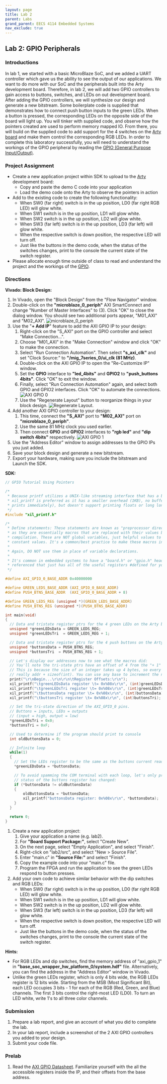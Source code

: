 ```yaml
---
layout: page
title: Lab 2
parent: Labs
grand_parent: EECS 4114 Embedded Systems
nav_exclude: true
---
```


## Lab 2: GPIO Peripherals

### Introductions

In lab 1, we started with a basic MicroBlaze SoC, and we added a UART controller which gave us the ability to see the output of our applications. We want to do more with our SoC and the peripherals built into the Arty development board. Therefore, in lab 2, we will add two GPIO controllers to gain access to buttons, switches, and LEDs on out development board. After adding the GPIO controllers, we will synthesize our design and generate a new bitstream. Some boilerplate code is supplied that demonstrates how to connect push button inputs to the green LEDs. When a button is pressed, the corresponding LEDs on the opposite side of the board will light up. You will tinker with supplied code, and observe how the pointers created are used to perform memory mapped IO. From there, you will build on the supplied code to add support for the 4 switches on the [Arty board](../../../../_modules/csce-4114/data-sheets/arty_rm.pdf) and make them control the corresponding RGB LEDs. In order to complete this laboratory successfully, you will need to understand the workings of the GPIO peripheral by reading the  [GPIO (General Purpose Input/Output)](../../../../_modules/csce-4114/data-sheets/axi-gpio.pdf).

### Project Assignment

- Create a new application project within SDK to upload to the [Arty](../../../../_modules/csce-4114/data-sheets) development board:
  - Copy and paste the demo C code into your application
  - Load the demo code onto the Arty to observe the pointers in action
- Add to the existing code to create the following functionality:
  - When SW0 (far right) switch is in the up position, LD0 (far right RGB LED) will glow white.
  - When SW1 switch is in the up position, LD1 will glow white.
  - When SW2 switch is in the up position, LD2 will glow white.
  - When SW3 (far left) switch is in the up position, LD3 (far left) will glow white.
  - When the respective switch is down position, the respective LED will turn off.
  - Just like the buttons in the demo code, when the status of the switches changes, print to the console the current state of the switch register.
- Please allocate enough time outside of class to read and understand the project and the workings of the [GPIO](../../../../_modules/csce-4114/data-sheets/axi-gpio.pdf).

### Directions

__Vivado: Block Design:__

1. In Vivado, open the "Block Design" from the "Flow Navigator" window.
2. Double-click on the __"microblaze_0_periph"__ AXI SmartConnect and change "Number of Master Interfaces" to (3). Click "OK" to close the dialog window. You should see two additional ports appear, "M01_AXI" and "M02_AXI".
![microblaze_0_periph](./assets/smartconnect.png)
3. Use the "__+ Add IP__" feature to add the AXI GPIO IP to your design:
    1. Right-click on the "S_AXI" port on the GPIO controller and select "Make Connection...".
    2. Choose "M01_AXI" in the "Make Connection" window and click "OK" to make the connection.
    3. Select "Run Connection Automation". Then select __"s_axi_clk"__ and set "Clock Source:" to __"/mig_7series_0/ui_clk (81 MHz)__.
    4. Double-click on the AXI GPIO IP to open the "Re-Customize IP" window.
    5. Set the __GPIO__ interface to __"led_4bits"__ and __GPIO2__ to __"push_buttons 4bits"__. Click "OK" to exit the window.
    6. Finally, select "Run Connection Automation" again, and select both GPIO and GPIO2 interfaces. Click "OK" to automate the connections.
    ![AXI GPIO 0](./assets/axi_gpio_0.png)
    7. Use the "Regenerate Layout" button to reorganize things in your block design. 
    ![Regenerate Layout](./assets/regenerate_layout.png).
4. Add another AXI GPIO controller to your design:
    1. This time, connect the __"S_AXI"__ port to __"M02_AXI"__ port on __"microblaze_0_periph"__.
    2. Use the same 81 MHz clock you used earlier.
    3. Then connect __GPIO__ and __GPIO2__ interfaces to __"rgb led"__ and __"dip switch 4bits"__ respectively.
    ![AXI GPIO 1](./assets/axi_gpio_1.png)
5. Use the "Address Editor" window to assign addresses to the GPIO IPs you just added.
6. Save your block design and generate a new bitstream.
7. Export your hardware, making sure you include the bitstream and Launch the SDK.

__SDK:__

```c
// GPIO Tutorial Using Pointers

/*
 * Because printf utilizes a UNIX-like streaming interface that has a buffer,
 * xil_printf is preferred as it has a smaller overhead (1KB), no buffer (it
 * prints immediately), but doesn't support printing floats or long long types.
 */
#include "xil_printf.h"

/*
 * Define statements: These statements are known as "preprocessor directives"
 * as they are essentially macros that are replaced with their values before
 * compilation. These are NOT global variables, just helpful values to refer to
 * constant values. It's a common/best practice to make these macros in CAPS.
 *
 * Again, DO NOT use them in place of variable declarations.
 *
 * It's common in embedded systems to have a "board.h" or "gpio.h" header file
 * referenced that just has all of the useful registers #defined for you.
 */

#define AXI_GPIO_0_BASE_ADDR 0x40000000

#define GREEN_LEDS_BASE_ADDR (AXI_GPIO_0_BASE_ADDR)
#define PUSH_BTNS_BASE_ADDR  (AXI_GPIO_0_BASE_ADDR + 8)

#define GREEN_LEDS_REG (unsigned *)(GREEN_LEDS_BASE_ADDR)
#define PUSH_BTNS_REG (unsigned *)(PUSH_BTNS_BASE_ADDR)

int main(void)
{
  // Data and tristate register ptrs for the 4 green LEDs on the Arty board
  unsigned *greenLEDsData = GREEN_LEDS_REG;
  unsigned *greenLEDsTri  = GREEN_LEDS_REG + 1;

  // Data and tristate register ptrs for the 4 push buttons on the Arty board
  unsigned *buttonsData = PUSH_BTNS_REG;
  unsigned *buttonsTri  = PUSH_BTNS_REG + 1;

  // Let's display our addresses now to see what the macros did:
  // You'll note the tri-state ptrs have an offset of 4 from the "+ 1" above.
  // This is because the size of an integer takes up 4 bytes, so every + 1 is
  // really addr + sizeof(int). You can use any base to increment the numbers
  print("\r\nBegin...\r\n\r\n\tRegister Offsets:\r\n");
  xil_printf("\tgreenLEDsData register \t= 0x%08x\r\n", (int)greenLEDsData);
  xil_printf("\tgreenLEDsTri register \t= 0x%08x\r\n", (int)greenLEDsTri);
  xil_printf("\tbuttonsData register \t= 0x%08x\r\n", (int)buttonsData);
  xil_printf("\tbuttonsTri register \t= 0x%08x\r\n", (int)buttonsTri);

  // Set the tri-state direction of the AXI_GPIO_0 pins.
  // Buttons = inputs, LEDs = outputs
  // (input = high, output = low)
  *greenLEDsTri = 0x0;
  *buttonsTri = 0xF;

  // Used to determine if the program should print to console
  int oldButtonsData = 0;

  // Infinite loop
  while(1)
  {
    // Set the LEDs register to be the same as the buttons current reading
    *greenLEDsData = *buttonsData;

    // To avoid spamming the COM terminal with each loop, let's only print if the
    // status of the buttons register has changed:
    if (*buttonsData != oldButtonsData)
    {
        oldButtonsData = *buttonsData;
        xil_printf("buttonsData register: 0x%08x\r\n", *buttonsData);
    }
  }

  return 0;
}
```

1. Create a new application project:
    1. Give your application a name (e.g. lab2).
    2. For __"Board Support Package:"__, select "Create New".
    3. On the next page, select "Empty Application", and select "Finish".
    4. Right-click on "lab2/src", and select "New > Source File".
    5. Enter "main.c" in __"Source File:"__ and select "Finish".
    6. Copy the example code into your "main.c" file.
    7. Program the FPGA and run the application to see the green LEDs respond to button presses.
2. Add your own code to achieve similar behavior with the dip switches and RGB LEDs:
    - When SW0 (far right) switch is in the up position, LD0 (far right RGB LED) will glow white.
    - When SW1 switch is in the up position, LD1 will glow white.
    - When SW2 switch is in the up position, LD2 will glow white.
    - When SW3 (far left) switch is in the up position, LD3 (far left) will glow white.
    - When the respective switch is down position, the respective LED will turn off.
    - Just like the buttons in the demo code, when the status of the switches changes, print to the console the current state of the switch register.

__Hints:__

- For RGB LEDs and dip switches, find the memory address of "axi_gpio_1" in __"base_soc_wrapper_hw_platform_0/system.hdf"__ file. Alternatively, you can find the address in the "Address Editor" window in Vivado.
- Unlike the green LEDs register, which is only 4 bits wide, the RGB LEDs register is 12 bits wide. Starting from the MSB (Most Significant Bit), each LED occupies 3 bits - 1 for each of the RGB (Red, Green, and Blue) channels. The first 3 bits control the right-most LED (LD0). To turn an LED white, write 1's to all three color channels.

### Submission

1. Prepare a lab report, and give an account of what you did to complete the lab.
2. In your lab report, include a screenshot of the 2 AXI GPIO controllers you added to your design.
3. Submit your code file.

### Prelab

1. Read the [AXI GPIO Datasheet](../../../../_modules/csce-4114/data-sheets/axi-gpio.pdf). Familiarize yourself with the all the accessible registers inside the IP, and their offsets from the base address.

